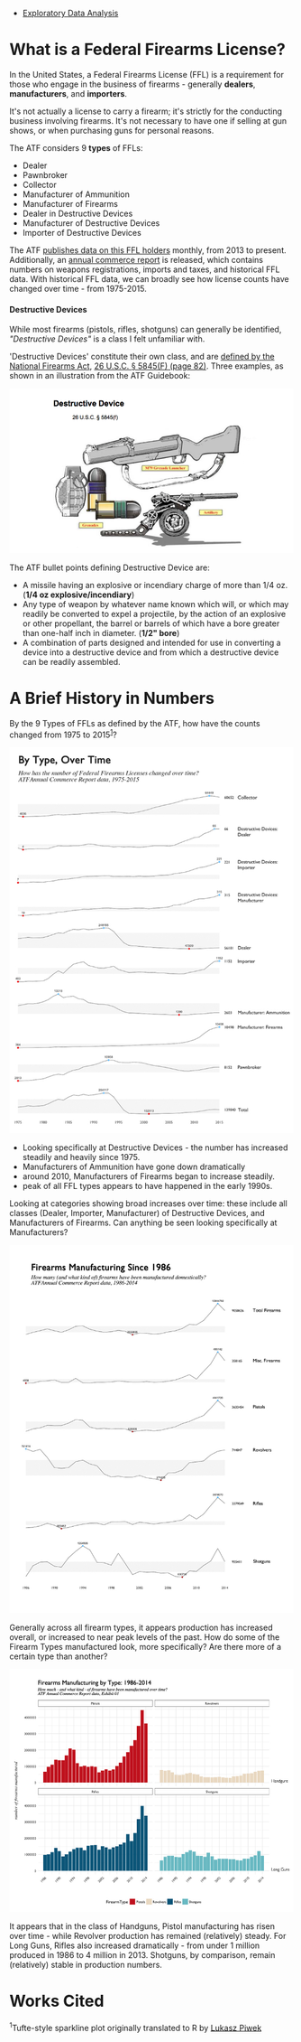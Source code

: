- [Exploratory Data Analysis](EDA-FFLs.md)

# What is a Federal Firearms License?

In the United States, a Federal Firearms License (FFL) is a requirement for those who engage in the business of firearms - generally **dealers**, **manufacturers**, and **importers**. 

It's not actually a license to carry a firearm; it's strictly for the conducting business involving firearms. It's not necessary to have one if selling at gun shows, or when purchasing guns for personal reasons. 

The ATF considers 9 __types__ of FFLs: 

- Dealer
- Pawnbroker
- Collector
- Manufacturer of Ammunition
- Manufacturer of Firearms
- Dealer in Destructive Devices
- Manufacturer of Destructive Devices
- Importer of Destructive Devices

The ATF [publishes data on this FFL holders](https://www.atf.gov/firearms/listing-federal-firearms-licensees-ffls-2016) monthly, from 2013 to present. Additionally, an [annual commerce report](https://www.atf.gov/resource-center/data-statistics) is released, which contains numbers on weapons registrations, imports and taxes, and historical FFL data. With historical FFL data, we can broadly see how license counts have changed over time - from 1975-2015. 

#### Destructive Devices

While most firearms (pistols, rifles, shotguns) can generally be identified, _"Destructive Devices"_ is a class I felt unfamiliar with. 

'Destructive Devices' constitute their own class, and are [defined by the National Firearms Act](https://www.atf.gov/firearms/firearms-guides-importation-verification-firearms-national-firearms-act-definitions-1), [26 U.S.C. § 5845(F) (page 82)](https://www.atf.gov/firearms/docs/guide/atf-guidebook-importation-verification-firearms-ammunition-and-implements-war/download). Three examples, as shown in an illustration from the ATF Guidebook:

![destructive devices](indd/assets/dd-definition.png)

The ATF bullet points defining Destructive Device are: 

- A missile having an explosive or incendiary charge of more than 1/4 oz. (**1/4 oz explosive/incendiary**)
- Any type of weapon by whatever name known which will, or which may readily be converted to expel a projectile, by the action of an explosive or other propellant, the barrel or barrels of which have a bore greater than one-half inch in diameter. (**1/2" bore**)
- A combination of parts designed and intended for use in converting a device into a destructive device and from which a destructive device can be readily assembled.


# A Brief History in Numbers

By the 9 Types of FFLs as defined by the ATF, how have the counts changed from 1975 to 2015<sup>[1](#works-cited)</sup>?

![FFL-History-02](indd/assets/TypesOverTime-V2.jpg)

- Looking specifically at Destructive Devices - the number has increased steadily and heavily since 1975.
- Manufacturers of Ammunition have gone down dramatically
- around 2010, Manufacturers of Firearms began to increase steadily.
- peak of all FFL types appears to have happened in the early 1990s.

Looking at categories showing broad increases over time: these include all classes (Dealer, Importer, Manufacturer) of Destructive Devices, and Manufacturers of Firearms. Can anything be seen looking specifically at Manufacturers? 

![Historical-Firearms-Manufacturing-01](indd/assets/Historical-Firearms-Manufacturing-01.jpg)

Generally across all firearm types, it appears production has increased overall, or increased to near peak levels of the past. How do some of the Firearm Types manufactured look, more specifically? Are there more of a certain type than another? 

![facet-FirearmsManufacturing](indd/assets/facet-FirearmsManufacturing-02.jpg)

It appears that in the class of Handguns, Pistol manufacturing has risen over time - while Revolver production has remained (relatively) steady. For Long Guns, Rifles also increased dramatically - from under 1 million produced in 1986 to 4 million in 2013. Shotguns, by comparison, remain (relatively) stable in production numbers.


# Works Cited

<sup>1</sup>Tufte-style sparkline plot originally translated to R by [Lukasz Piwek](http://motioninsocial.com/tufte/)